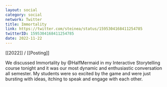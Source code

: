 ```yaml
---
layout: social
category: social
network: Twitter
title: Immortality
link: https://twitter.com/steinea/status/1595304168411254785
twitterID: 1595304168411254785
date: 2022-11-22
---
```


[[2022]] / [[Posting]]

We discussed Immortality by @HalfMermaid in my Interactive Storytelling course tonight and it was our most dynamic and enthusiastic conversation all semester. My students were so excited by the game and were just bursting with ideas, itching to speak and engage with each other.
